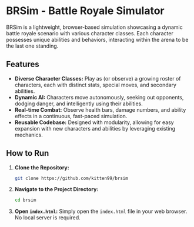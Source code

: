 # BRSim - Battle Royale Simulator

BRSim is a lightweight, browser-based simulation showcasing a dynamic battle royale scenario with various character classes. Each character possesses unique abilities and behaviors, interacting within the arena to be the last one standing.

## Features

* **Diverse Character Classes:** Play as (or observe) a growing roster of characters, each with distinct stats, special moves, and secondary abilities.
* **Dynamic AI:** Characters move autonomously, seeking out opponents, dodging danger, and intelligently using their abilities.
* **Real-time Combat:** Observe health bars, damage numbers, and ability effects in a continuous, fast-paced simulation.
* **Reusable Codebase:** Designed with modularity, allowing for easy expansion with new characters and abilities by leveraging existing mechanics.

## How to Run

1.  **Clone the Repository:**
    ```bash
    git clone https://github.com/kitten99/brsim
    ```
2.  **Navigate to the Project Directory:**
    ```bash
    cd brsim
    ```
3.  **Open `index.html`:** Simply open the `index.html` file in your web browser. No local server is required.
